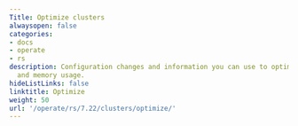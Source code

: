 ```yaml
---
Title: Optimize clusters
alwaysopen: false
categories:
- docs
- operate
- rs
description: Configuration changes and information you can use to optimize your performance
  and memory usage.
hideListLinks: false
linktitle: Optimize
weight: 50
url: '/operate/rs/7.22/clusters/optimize/'
---
```

